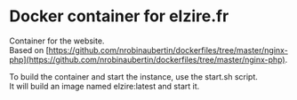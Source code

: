 Docker container for elzire.fr
==============================

Container for the website.   
Based on [https://github.com/nrobinaubertin/dockerfiles/tree/master/nginx-php](https://github.com/nrobinaubertin/dockerfiles/tree/master/nginx-php).

To build the container and start the instance, use the start.sh script.  
It will build an image named elzire:latest and start it.
